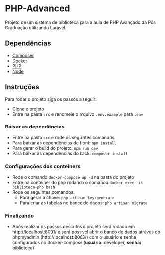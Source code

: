 # PHP-Advanced

Projeto de um sistema de biblioteca para a aula de PHP Avançado da Pós Graduação utilizando Laravel.

## Dependências
- [Composer](https://getcomposer.org/)
- [Docker](https://www.docker.com/get-started)
- [PHP](https://www.php.net/downloads)
- [Node](https://nodejs.org/en/)

## Instruções
Para rodar o projeto siga os passos a seguir:
- Clone o projeto
- Entre na pasta `src` e renomeie o arquivo `.env.example` para `.env`

### Baixar as dependências
- Entre na pasta `src` e rode os seguintes comandos
- Para baixar as dependências de front: `npm install`
- Para gerar o build do projeto: `npm run dev`
- Para baixar as dependências do back: `composer install`

### Configurações dos conteiners
- Rode o comando `docker-compose up -d` na pasta do projeto
- Entre na conteiner do php rodando o comando `docker exec -it biblioteca-php bash`
- Rode os seguintes comandos:
    - Para gerar a chave: `php artisan key:generate`
    - Para criar as tabelas no banco de dados: `php artisan migrate`

### Finalizando
- Após realizar os passos descritos o projeto será rodado em http://localhost:8091/ e será possível abrir o banco de dados atráves do phpmyadmin (http://localhost:8083/) com o usuário e senha configurados no docker-compose (**usuário:** developer, **senha:** biblioteca)
